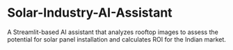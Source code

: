 # Solar-Industry-AI-Assistant
A Streamlit-based AI assistant that analyzes rooftop images to assess the potential for solar panel installation and calculates ROI for the Indian market.
